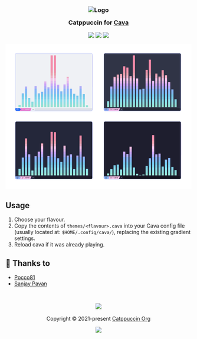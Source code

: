 <h3 align="center">
	<img src="https://raw.githubusercontent.com/catppuccin/catppuccin/main/assets/logos/exports/1544x1544_circle.png" width="100" alt="Logo"/><br/>
	<img src="https://raw.githubusercontent.com/catppuccin/catppuccin/main/assets/misc/transparent.png" height="30" width="0px"/>
	Catppuccin for <a href="https://github.com/karlstav/cava">Cava</a>
	<img src="https://raw.githubusercontent.com/catppuccin/catppuccin/main/assets/misc/transparent.png" height="30" width="0px"/>
</h3>

<p align="center">
    <a href="https://github.com/catppuccin/cava/stargazers"><img src="https://img.shields.io/github/stars/catppuccin/cava?colorA=363a4f&colorB=b7bdf8&style=for-the-badge"></a>
    <a href="https://github.com/catppuccin/cava/issues"><img src="https://img.shields.io/github/issues/catppuccin/cava?colorA=363a4f&colorB=f5a97f&style=for-the-badge"></a>
    <a href="https://github.com/catppuccin/cava/contributors"><img src="https://img.shields.io/github/contributors/catppuccin/cava?colorA=363a4f&colorB=a6da95&style=for-the-badge"></a>
</p>

<p align="center">
  <img src="https://raw.githubusercontent.com/catppuccin/cava/main/assets/screenshot.webp" />
</p>

## Usage

1. Choose your flavour.
2. Copy the contents of `themes/<flavour>.cava` into your Cava config file (usually located at: `$HOME/.config/cava/`), replacing the existing gradient settings.
3. Reload cava if it was already playing.

## 💝 Thanks to

-   [Pocco81](https://github.com/Pocco81)
-   [Sanjay Pavan](https://github.com/WitherCubes)

&nbsp;

<p align="center"><img src="https://raw.githubusercontent.com/catppuccin/catppuccin/main/assets/footers/gray0_ctp_on_line.svg?sanitize=true" /></p>
<p align="center">Copyright &copy; 2021-present <a href="https://github.com/catppuccin" target="_blank">Catppuccin Org</a>
<p align="center"><a href="https://github.com/catppuccin/catppuccin/blob/main/LICENSE"><img src="https://img.shields.io/static/v1.svg?style=for-the-badge&label=License&message=MIT&logoColor=d9e0ee&colorA=363a4f&colorB=b7bdf8"/></a></p>
